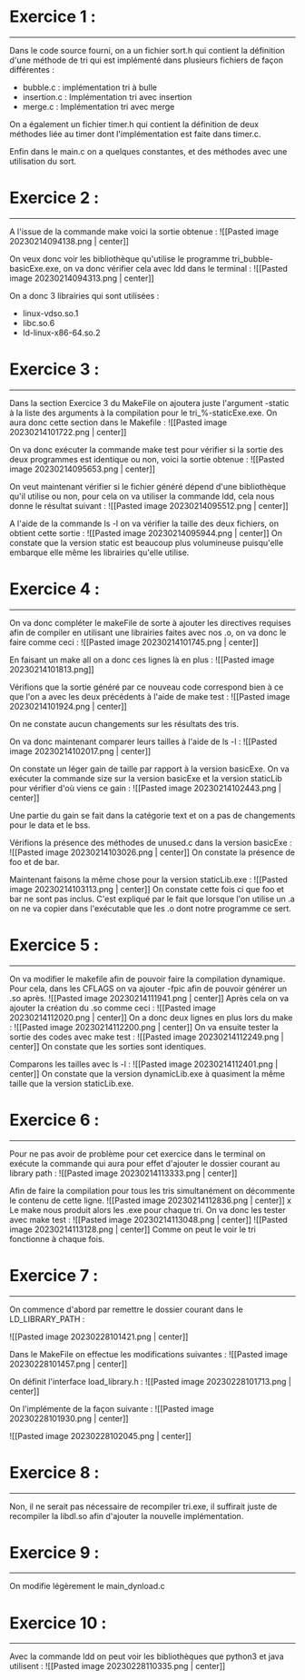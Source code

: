 # Exercice 1 :
---

Dans le code source fourni, on a un fichier sort.h qui contient la définition d'une méthode de tri qui est implémenté dans plusieurs fichiers de façon différentes :
- bubble.c : implémentation tri à bulle
- insertion.c : Implémentation tri avec insertion
- merge.c : Implémentation tri avec merge

On a également un fichier timer.h qui contient la définition de deux méthodes liée au timer dont l'implémentation est faite dans timer.c.

Enfin dans le main.c on a quelques constantes, et des méthodes avec une utilisation du sort.

# Exercice 2 :
---

A l'issue de la commande make voici la sortie obtenue :
![[Pasted image 20230214094138.png | center]]

On veux donc voir les bibliothèque qu'utilise le programme tri_bubble-basicExe.exe, on va donc vérifier cela avec ldd dans le terminal  :
![[Pasted image 20230214094313.png | center]]

On a donc 3 librairies qui sont utilisées :
- linux-vdso.so.1
- libc.so.6
- ld-linux-x86-64.so.2

# Exercice 3 :
---

Dans la section Exercice 3 du MakeFile on ajoutera juste l'argument 
-static à la liste des arguments à la compilation pour le tri_%-staticExe.exe. On aura donc cette section dans le Makefile :
![[Pasted image 20230214101722.png | center]]

On va donc exécuter la commande make test pour vérifier si la sortie des deux programmes est identique ou non, voici la sortie obtenue :
![[Pasted image 20230214095653.png | center]]

On veut maintenant vérifier si le fichier généré dépend d'une bibliothèque qu'il utilise ou non, pour cela on va utiliser la commande ldd, cela nous donne le résultat suivant :
![[Pasted image 20230214095512.png | center]]

A l'aide de la commande ls -l on va vérifier la taille des deux fichiers, on obtient cette sortie :
![[Pasted image 20230214095944.png | center]]
On constate que la version static est beaucoup plus volumineuse puisqu'elle embarque elle même les librairies qu'elle utilise.

# Exercice 4 :
---

On va donc compléter le makeFile de sorte à ajouter les directives requises afin de compiler en utilisant une librairies faites avec nos .o, on va donc le faire comme ceci :
![[Pasted image 20230214101745.png | center]]

En faisant un make all on a donc ces lignes là en plus : 
![[Pasted image 20230214101813.png]]

Vérifions que la sortie généré par ce nouveau code correspond bien à ce que l'on a avec les deux précédents à l'aide de make test :
![[Pasted image 20230214101924.png | center]]

On ne constate aucun changements sur les résultats des tris.

On va donc maintenant comparer leurs tailles à l'aide de ls -l :
![[Pasted image 20230214102017.png | center]]

On constate un léger gain de taille par rapport à la version basicExe.
On va exécuter la commande size sur la version basicExe et la version staticLib pour vérifier d'où viens ce gain :
![[Pasted image 20230214102443.png | center]]

Une partie du gain se fait dans la catégorie text et on a pas de changements pour le data et le bss.

Vérifions la présence des méthodes de unused.c dans la version basicExe :
![[Pasted image 20230214103026.png | center]]
On constate la présence de foo et de bar.

Maintenant faisons la même chose pour la version staticLib.exe :
![[Pasted image 20230214103113.png | center]]
On constate cette fois ci que foo et bar ne sont pas inclus. C'est expliqué par le fait que lorsque l'on utilise un .a on ne va copier dans l'exécutable que les .o dont notre programme ce sert.

# Exercice 5 :
---

On va modifier le makefile afin de pouvoir faire la compilation dynamique.
Pour cela, dans les CFLAGS on va ajouter -fpic afin de pouvoir générer un .so après.
![[Pasted image 20230214111941.png | center]]
Après cela on va ajouter la création du .so comme ceci :
![[Pasted image 20230214112020.png | center]]
On a donc deux lignes en plus lors du make :
![[Pasted image 20230214112200.png | center]]
On va ensuite tester la sortie des codes avec make test :
![[Pasted image 20230214112249.png | center]]
On constate que les sorties sont identiques.

Comparons les tailles avec ls -l :
![[Pasted image 20230214112401.png | center]]
On constate que la version dynamicLib.exe à quasiment la même taille que la version staticLib.exe.

# Exercice 6 :
---
Pour ne pas avoir de problème pour cet exercice dans le terminal on exécute la commande qui aura pour effet d'ajouter le dossier courant au library path :
![[Pasted image 20230214113333.png | center]]

Afin de faire la compilation pour tous les tris simultanément on décommente le contenu de cette ligne.
![[Pasted image 20230214112836.png | center]]
x
Le make nous produit alors les .exe pour chaque tri.
On va donc les tester avec make test :
![[Pasted image 20230214113048.png | center]]
![[Pasted image 20230214113128.png | center]]
Comme on peut le voir le tri fonctionne à chaque fois.

# Exercice 7 :
---

On commence d'abord par remettre le dossier courant dans le LD_LIBRARY_PATH :

![[Pasted image 20230228101421.png | center]]

Dans le MakeFile on effectue les modifications suivantes :
![[Pasted image 20230228101457.png | center]]

On définit l'interface load_library.h :
![[Pasted image 20230228101713.png | center]]

On l'implémente de la façon suivante :
![[Pasted image 20230228101930.png | center]]

![[Pasted image 20230228102045.png | center]]

# Exercice 8 :
---

Non, il ne serait pas nécessaire de recompiler tri.exe, il suffirait juste de recompiler la libdl.so afin d'ajouter la nouvelle implémentation.

# Exercice 9 :
---

On modifie légèrement le main_dynload.c

# Exercice 10 :
---

Avec la commande ldd on peut voir les bibliothèques que python3 et java utilisent :
![[Pasted image 20230228110335.png | center]]
